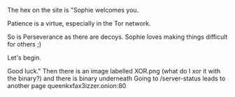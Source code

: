 The hex on the site is "Sophie welcomes you.

Patience is a virtue, especially in the Tor network. 

So is Perseverance as there are decoys. Sophie loves making things difficult for others ;)

Let's begin.

Good luck."
Then there is an image labelled XOR.png (what do I xor it with the binary?)
and there is binary underneath
Going to /server-status leads to another page
queenkxfax3izzer.onion:80
